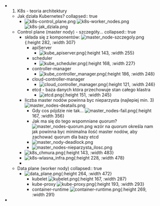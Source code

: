 - 1. K8s - teoria architektury
	- Jak działa Kubernetes?
	  collapsed:: true
		- ![k8s-control_plane.png](../assets/k8s-control_plane_1750927149036_0.png)
		  ![k8s-worker_nodes.png](../assets/k8s-worker_nodes_1750927297425_0.png) 
		  ![k8s-jak_dziala.png](../assets/k8s-jak_dziala_1750927667424_0.png)
	- Control plane (master nody) - szczegóły...
	  collapsed:: true
		- składa się z komponentów:
		  ![master_node-szczegoly.png](../assets/master_node-szczegoly_1750930344912_0.png){:height 282, :width 307}
			- apiServer
				- ![kube_apiserver.png](../assets/kube_apiserver_1750930464658_0.png){:height 143, :width 255}
			- scheduler
				- ![kube_scheduler.png](../assets/kube_scheduler_1750930965541_0.png){:height 168, :width 227}
			- controller-manager
				- ![kube_controller_manager.png](../assets/kube_controller_manager_1750930684749_0.png){:height 186, :width 248}
			- cloud-controller-manager
				- ![cloud_controller_manager.png](../assets/cloud_controller_manager_1750930825065_0.png){:height 121, :width 246}
			- etcd - baza danych która przechowuje stan całego klastra
				- ![etcd.png](../assets/etcd_1750930566160_0.png){:height 151, :width 245}
		- liczba master nodów powinna byc nieparzysta (najlepiej min. 3)
		  ![master_nodes-deatails.png](../assets/master_nodes-deatails_1750928647959_0.png)
			- Gdy cos pójdzie nie tak...
			  ![master_nodes-fail.png](../assets/master_nodes-fail_1750928785122_0.png){:height 167, :width 356}
			- Jak ma się do tego wspomniane *quorum*?
			  ![master_nodes-quorum.png](../assets/master_nodes-quorum_1750929002906_0.png)
			  wzór na *quorum* określa nam jak powinna byc minimalna ilość master nodów, aby zachować quorum dla bazy etcd
			- ![master_nody-deadlock.png](../assets/master_nody-deadlock_1750929371984_0.png)
			- ![master_nodes-nieparzysta_ilosc.png](../assets/master_nodes-nieparzysta_ilosc_1750929561732_0.png)
		- ![k8s_chmura.png](../assets/k8s_chmura_1750929794548_0.png){:height 143, :width 483}
		- ![k8s-wlasna_infra.png](../assets/k8s-wlasna_infra_1750929920301_0.png){:height 228, :width 478}
		-
	- Data plane (worker nody)
	  collapsed:: true
		- ![data_plane.png](../assets/data_plane_1750932147076_0.png){:height 264, :width 472}
			- kubelet
			  ![kubelet.png](../assets/kubelet_1750932550665_0.png){:height 167, :width 287}
			- kube-proxy
			  ![kube-proxy.png](../assets/kube-proxy_1750932638779_0.png){:height 193, :width 293}
			- container-runtime
			  ![container-runtime.png](../assets/container-runtime_1750932864812_0.png){:height 269, :width 291}
-